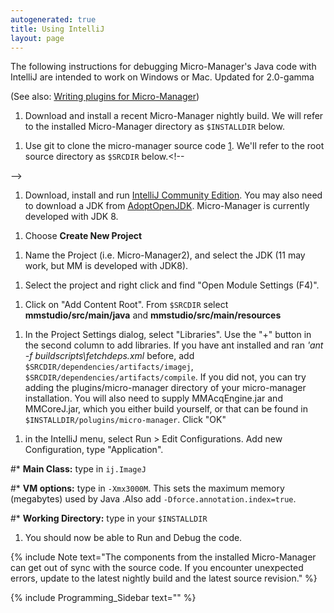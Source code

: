 ```yaml
---
autogenerated: true
title: Using IntelliJ
layout: page
---
```


The following instructions for debugging Micro-Manager's Java code with
IntelliJ are intended to work on Windows or Mac. Updated for 2.0-gamma

(See also: [Writing plugins for
Micro-Manager](Writing_plugins_for_Micro-Manager "wikilink"))

1.  Download and install a recent Micro-Manager nightly build. We will
    refer to the installed Micro-Manager directory as `$INSTALLDIR`
    below.

<!-- -->

1.  Use git to clone the micro-manager source code
    [1](https://github.com/micro-manager/micro-manager). We'll refer to
    the root source directory as `$SRCDIR` below.&lt;!--

--&gt;

1.  Download, install and run [IntelliJ Community
    Edition](https://www.jetbrains.com/idea/download). You may also need
    to download a JDK from [AdoptOpenJDK](https://adoptopenjdk.net/).
    Micro-Manager is currently developed with JDK 8.

<!-- -->

1.  Choose **Create New Project**

<!-- -->

1.  Name the Project (i.e. Micro-Manager2), and select the JDK (11 may
    work, but MM is developed with JDK8).

<!-- -->

1.  Select the project and right click and find "Open Module Settings
    (F4)".

<!-- -->

1.  Click on "Add Content Root". From `$SRCDIR` select
    **mmstudio/src/main/java** and **mmstudio/src/main/resources**

<!-- -->

1.  In the Project Settings dialog, select "Libraries". Use the "+"
    button in the second column to add libraries. If you have ant
    installed and ran *'ant -f buildscripts\\fetchdeps.xml* before, add
    `$SRCDIR/dependencies/artifacts/imagej`,
    `$SRCDIR/dependencies/artifacts/compile`. If you did not, you can
    try adding the plugins/micro-manager directory of your micro-manager
    installation. You will also need to supply MMAcqEngine.jar and
    MMCoreJ.jar, which you either build yourself, or that can be found
    in `$INSTALLDIR/polugins/micro-manager`. Click "OK"

<!-- -->

1.  in the IntelliJ menu, select Run &gt; Edit Configurations. Add new
    Configuration, type "Application".

\#\* **Main Class:** type in `ij.ImageJ`

\#\* **VM options:** type in `-Xmx3000M`. This sets the maximum memory
(megabytes) used by Java .Also add `-Dforce.annotation.index=true`.

\#\* **Working Directory:** type in your `$INSTALLDIR`

1.  You should now be able to Run and Debug the code.

{% include Note text="The components from the installed Micro-Manager can get out of sync with the source code. If you encounter unexpected errors, update to the latest nightly build and the latest source revision." %}

{% include Programming_Sidebar text="" %}

